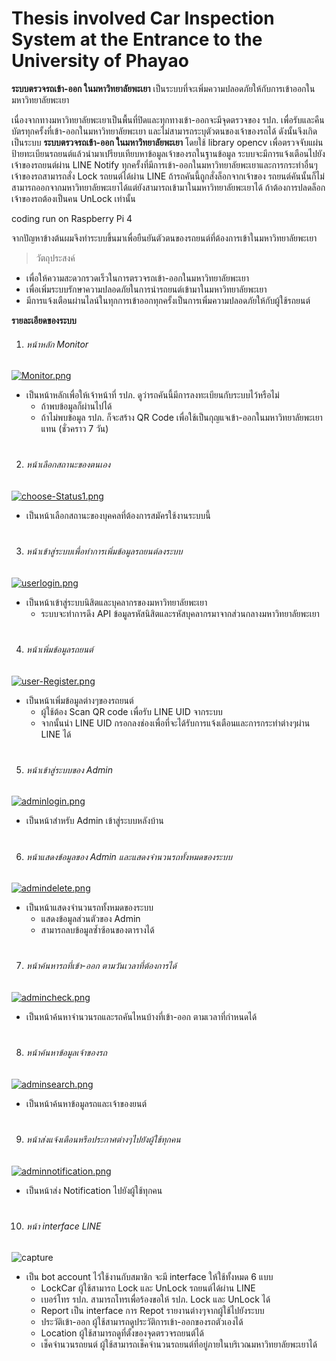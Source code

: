 # Thesis involved Car Inspection System at the Entrance to the University of Phayao
**ระบบตรวจรถเข้า-ออก ในมหาวิทยาลัยพะเยา**   เป็นระบบที่จะเพิ่มความปลอดภัยให้กับการเข้าออกในมหาวิทยาลัยพะเยา

เนื่องจากทางมหาวิทยาลัยพะเยาเป็นพื้นที่ปิดและทุกทางเข้า-ออกจะมีจุดตรวจของ รปภ. เพื่อรับและคืนบัตรทุกครั้งที่เข้า-ออกในมหาวิทยาลัยพะเยา และไม่สามารถระบุตัวตนของเจ้าของรถได้
ดังนั้นจึงเกิดเป็นระบบ **ระบบตรวจรถเข้า-ออก ในมหาวิทยาลัยพะเยา** โดยใช้ library opencv เพื่อตรวจจับแผ่นป้ายทะเบียนรถยนต์แล้วนำมาเปรียบเทียบหาข้อมูลเจ้าของรถในฐานข้อมูล
ระบบจะมีการแจ้งเตือนไปยังเจ้าของรถยนต์ผ่าน LINE Notify ทุกครั้งที่มีการเข้า-ออกในมหาวิทยาลัยพะเยาและการกระทำอื่นๆ
เจ้าของรถสามารถสั่ง Lock รถยนต์ได้ผ่าน LINE ถ้ารถคันนี้ถูกสั่งล็อกจากเจ้าของ รถยนต์คันนั้นก็ไม่สามารถออกจากมหาวิทยาลัยพะเยาได้แต่ยังสามารถเข้ามาในมหาวิทยาลัยพะเยาได้ ถ้าต้องการปลดล็อกเจ้าของรถต้องเป็นคน UnLock เท่านั้น

coding run on Raspberry Pi 4


จากปัญหาข้างต้นผมจึงทำระบบขึ้นมาเพื่อยืนยันตัวตนของรถยนต์ที่ต้องการเข้าในมหาวิทยาลัยพะเยา

> วัตถุประสงค์
- เพื่อให้ความสะดวกรวดเร็วในการตรวจรถเข้า-ออกในมหาวิทยาลัยพะเยา
- เพื่อเพิ่มระบบรักษาความปลอดภัยในการนำรถยนต์เข้ามาในมหาวิทยาลัยพะเยา
- มีการแจ้งเตือนผ่านไลน์ในทุกการเข้าออกทุกครั้งเป็นการเพิ่มความปลอดภัยให้กับผู้ใช้รถยนต์

**รายละเอียดของระบบ**
1. ###### หน้าหลัก Monitor
[![Monitor.png](https://i.postimg.cc/vZSRHCw2/Monitor.png)](https://postimg.cc/cvYkF9Hf)
 * เป็นหน้าหลักเพื่อให้เจ้าหน้าที่ รปภ. ดูว่ารถคันนี้มีการลงทะเบียนกับระบบไว้หรือไม่ 
    * ถ้าพบข้อมูลก็ผ่านไปได้ 
    * ถ้าไม่พบข้อมูล รปภ. ก็จะสร้าง QR Code เพื่อใช้เป็นกุญแจเข้า-ออกในมหาวิทยาลัยพะเยาแทน (ชั่วคราว 7 วัน)
#
#
2. ###### หน้าเลือกสถานะของตนเอง
[![choose-Status1.png](https://i.postimg.cc/qRqdG0XT/choose-Status1.png)](https://postimg.cc/McC4WCFP)
* เป็นหน้าเลือกสถานะของบุคคลที่ต้องการสมัครใช้งานระบบนี้
#
#
3. ###### หน้าเข้าสู่ระบบเพื่อทำการเพิ่มข้อมูลรถยนต์ลงระบบ
[![userlogin.png](https://i.postimg.cc/QtGyF34m/userlogin.png)](https://postimg.cc/Mc5DLh8f)
* เป็นหน้าเข้าสู่ระบบนิสิตและบุคลากรของมหาวิทยาลัยพะเยา 
    * ระบบจะทำการดึง API ข้อมูลรหัสนิสิตและรหัสบุคลากรมาจากส่วนกลางมหาวิทยาลัยพะเยา 
#
#
4. ###### หน้าเพิ่มข้อมูลรถยนต์
[![user-Register.png](https://i.postimg.cc/Jnx5RV9G/user-Register.png)](https://postimg.cc/5YHCmG9V)
* เป็นหน้าเพิ่มข้อมูลต่างๆของรถยนต์
   * ผู้ใช้ต้อง Scan QR code เพื่อรับ LINE UID จากระบบ
   * จากนั้นนำ LINE UID กรอกลงช่องเพื่อที่จะได้รับการแจ้งเตือนและการกระทำต่างๆผ่าน LINE ได้
#
#
5. ###### หน้าเข้าสู่ระบบของ Admin
[![adminlogin.png](https://i.postimg.cc/CM6b7NYT/adminlogin.png)](https://postimg.cc/WtgDb0hX)
* เป็นหน้าสำหรับ Admin เข้าสู่ระบบหลังบ้าน
#
#
6. ###### หน้าแสดงข้อมูลของ Admin และแสดงจำนวนรถทั้งหมดของระบบ
[![admindelete.png](https://i.postimg.cc/DzBSZvwk/admindelete.png)](https://postimg.cc/HJ8YvCMB)
* เป็นหน้าแสดงจำนวนรถทั้งหมดของระบบ
   * แสดงข้อมูลส่วนตัวของ Admin
   * สามารถลบข้อมูลซ้ำซ้อนของตารางได้
#
#
7. ###### หน้าค้นหารถที่เข้า-ออก ตามวันเวลาที่ต้องการได้
[![admincheck.png](https://i.postimg.cc/FzjdhjfG/admincheck.png)](https://postimg.cc/RJZVRJLn)
* เป็นหน้าค้นหาจำนวนรถและรถคันไหนบ้างที่เข้า-ออก ตามเวลาที่กำหนดได้
#
#
8. ###### หน้าค้นหาข้อมูลเจ้าของรถ
[![adminsearch.png](https://i.postimg.cc/pL1Tb0GR/adminsearch.png)](https://postimg.cc/PCYh1MnR)
* เป็นหน้าค้นหาข้อมูลรถและเจ้าของยนต์
#
#
9. ###### หน้าส่งแจ้งเตือนหรือประกาศต่างๆไปยังผู้ใช้ทุกคน
[![adminnotification.png](https://i.postimg.cc/zXrpK7kz/adminnotification.png)](https://postimg.cc/2304f4JM)
* เป็นหน้าส่ง Notification ไปยังผู้ใช้ทุกคน
#
#
10. ###### หน้า interface LINE 
![capture](https://www.img.in.th/images/b46e1073ac23303e9e368fe38c42bea6.jpg)
* เป็น bot account ไว้ใช้งานกับสมาชิก จะมี interface ให้ใช้ทั้งหมด 6 แบบ
   * LockCar ผู้ใช้สามารถ Lock และ UnLock รถยนต์ได้ผ่าน LINE
   * เบอร์โทร รปภ. สามารถโทรเพื่อร้องขอให้ รปภ. Lock และ UnLock ได้
   * Report เป็น interface การ Repot รายงานต่างๆจากผู้ใช้ไปยังระบบ
   * ประวัติเข้า-ออก ผู้ใช้สามารถดูประวัติการเข้า-ออกของรถตัวเองได้
   * Location ผู้ใช้สามารถดูที่ตั้งของจุดตรวจรถยนต์ได้
   * เช็คจำนวนรถยนต์ ผู้ใช้สามารถเช็คจำนวนรถยนต์ที่อยู่ภายในบริเวณมหาวิทยาลัยพะเยาได้
